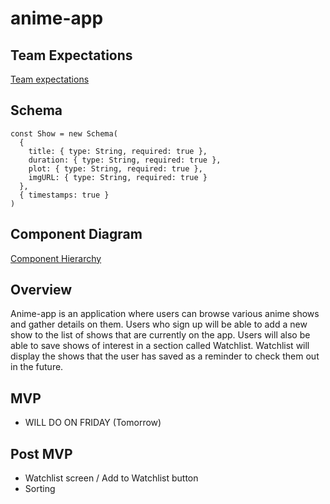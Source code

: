 # anime-app

## Team Expectations

[Team expectations](https://docs.google.com/document/d/1-BP6pJGGFY257Gr6nUtwKtcV-lZshNnJbscVe1zi6fA/edit?usp=sharing)

## Schema

``` 
const Show = new Schema(
  {
    title: { type: String, required: true },
    duration: { type: String, required: true },
    plot: { type: String, required: true },
    imgURL: { type: String, required: true }
  },
  { timestamps: true }
)
```

## Component Diagram

[Component Hierarchy](https://whimsical.com/anime-app-HD2Nfou3HbiM3ggBuLpDpH)

## Overview

Anime-app is an application where users can browse various anime shows and gather details on them. Users who sign up will be able to add a new show to the list of shows that are currently on the app. Users will also be able to save shows of interest in a section called Watchlist. Watchlist will display the shows that the user has saved as a reminder to check them out in the future.

## MVP

- WILL DO ON FRIDAY (Tomorrow)

## Post MVP

- Watchlist screen / Add to Watchlist button
- Sorting 
